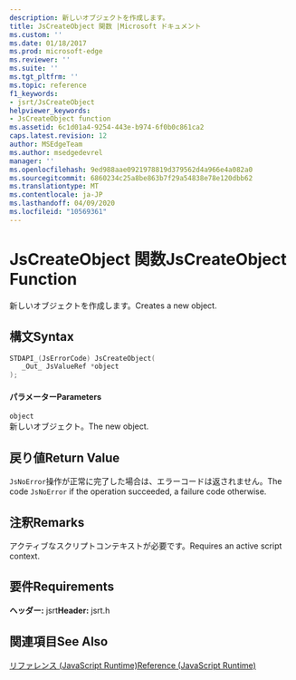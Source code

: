 ```yaml
---
description: 新しいオブジェクトを作成します。
title: JsCreateObject 関数 |Microsoft ドキュメント
ms.custom: ''
ms.date: 01/18/2017
ms.prod: microsoft-edge
ms.reviewer: ''
ms.suite: ''
ms.tgt_pltfrm: ''
ms.topic: reference
f1_keywords:
- jsrt/JsCreateObject
helpviewer_keywords:
- JsCreateObject function
ms.assetid: 6c1d01a4-9254-443e-b974-6f0b0c861ca2
caps.latest.revision: 12
author: MSEdgeTeam
ms.author: msedgedevrel
manager: ''
ms.openlocfilehash: 9ed988aae0921978819d379562d4a966e4a082a0
ms.sourcegitcommit: 6860234c25a8be863b7f29a54838e78e120dbb62
ms.translationtype: MT
ms.contentlocale: ja-JP
ms.lasthandoff: 04/09/2020
ms.locfileid: "10569361"
---
```

# <span data-ttu-id="f1e9f-103">JsCreateObject 関数</span><span class="sxs-lookup"><span data-stu-id="f1e9f-103">JsCreateObject Function</span></span>
<span data-ttu-id="f1e9f-104">新しいオブジェクトを作成します。</span><span class="sxs-lookup"><span data-stu-id="f1e9f-104">Creates a new object.</span></span>
  
## <span data-ttu-id="f1e9f-105">構文</span><span class="sxs-lookup"><span data-stu-id="f1e9f-105">Syntax</span></span>  
  
```cpp  
STDAPI_(JsErrorCode) JsCreateObject(  
   _Out_ JsValueRef *object  
);  
```  
  
#### <span data-ttu-id="f1e9f-106">パラメーター</span><span class="sxs-lookup"><span data-stu-id="f1e9f-106">Parameters</span></span>  
 `object`  
 <span data-ttu-id="f1e9f-107">新しいオブジェクト。</span><span class="sxs-lookup"><span data-stu-id="f1e9f-107">The new object.</span></span>  
  
## <span data-ttu-id="f1e9f-108">戻り値</span><span class="sxs-lookup"><span data-stu-id="f1e9f-108">Return Value</span></span>  
 <span data-ttu-id="f1e9f-109">`JsNoError`操作が正常に完了した場合は、エラーコードは返されません。</span><span class="sxs-lookup"><span data-stu-id="f1e9f-109">The code `JsNoError` if the operation succeeded, a failure code otherwise.</span></span>  
  
## <span data-ttu-id="f1e9f-110">注釈</span><span class="sxs-lookup"><span data-stu-id="f1e9f-110">Remarks</span></span>  
 <span data-ttu-id="f1e9f-111">アクティブなスクリプトコンテキストが必要です。</span><span class="sxs-lookup"><span data-stu-id="f1e9f-111">Requires an active script context.</span></span>  
  
## <span data-ttu-id="f1e9f-112">要件</span><span class="sxs-lookup"><span data-stu-id="f1e9f-112">Requirements</span></span>  
 <span data-ttu-id="f1e9f-113">**ヘッダー:** jsrt</span><span class="sxs-lookup"><span data-stu-id="f1e9f-113">**Header:** jsrt.h</span></span>  
  
## <span data-ttu-id="f1e9f-114">関連項目</span><span class="sxs-lookup"><span data-stu-id="f1e9f-114">See Also</span></span>  
 [<span data-ttu-id="f1e9f-115">リファレンス (JavaScript Runtime)</span><span class="sxs-lookup"><span data-stu-id="f1e9f-115">Reference (JavaScript Runtime)</span></span>](../chakra-hosting/reference-javascript-runtime.md)